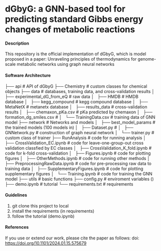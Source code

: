 # dGbyG: a GNN-based tool for predicting standard Gibbs energy changes of metabolic reactions

#### Description
This repository is the official implementation of dGbyG, which is model proposed in a paper: Unraveling principles of thermodynamics for genome-scale metabolic networks using graph neural networks

#### Software Architecture
├── api                                 # API of dGbyG
├── Chemistry                           # custom classes for chemical objects
├── data                                # databases, training data, and cross-validation results
│   ├── experimental_dG_from_eQ         # raw data
│   ├── HMDB                            # HMDB database
│   ├── kegg_compound                   # kegg compound database
│   ├── MetaNetX                        # metanetx database
│   ├── results_data                    # cross-validation results
│   ├── chemaxon_pKa.csv                # pKa predicted by chemaxon
│   ├── formation_dg_smiles.csv         # 
│   └── TrainingData.csv                # training data of GNN model
├── network                             # Networks and models
│   ├── best_model_params               # the trained models (100 models in)
│   ├── Dataset.py                      # 
│   ├── GNNetwork.py                    # construction of graph neural network
│   └── trainer.py                      # custom class of trainer
├── RunAnalysis                         # code for running analysis
│   ├── CrossValidation_EC.ipynb        # code for leave-one-group-out cross validation classfied by EC classes
│   ├── CrossValidation_K_fold.ipynb    # code for k-fold cross-validation
│   ├── Figures.ipynb                   # code for plotting figures
│   ├── OtherMethods.ipynb              # code for running other methods
│   ├── PreprocessingRawData.ipynb      # code for pre-processing raw data to training data
│   ├── SupplementaryFigures.ipynb      # code for plotting supplementary figures
│   └── Training.ipynb                  # code for training the GNN model
├── utils                               # basic functions
├── config.py                           # enviroment variables ()
├── demo.ipynb                          # tutorial
└── requirements.txt                    # requirements



#### Guidelines

1.  git clone this project to local
2.  install the requirements (in requirements)
3.  follow the tutorial (demo.ipynb)

#### References

If you use or extend our work, please cite the paper as follows:
doi: https://doi.org/10.1101/2024.01.15.575679
